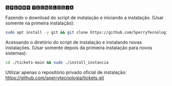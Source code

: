 🆂🅿🅴🆁🆁🆈 🆃🅴🅲🅽🅾🅻🅾🅶🅸🅰 

Fazendo o download do script de instalação e iniciando a instalação. (Usar somente na primeira instalação):

```bash
sudo apt install -y git && git clone https://github.com/SperryTecnologia/tickets-main.git && sudo chmod -R 777 tickets-main && cd tickets-main && sudo ./install_primaria
```

Acessando o diretório do script de instalação e instalando novas instalações. (Usar somente depois da primieira instalação para novos sistemas):
```bash
cd ./tickets-main && sudo ./install_instancia
```

Utilizar apenas o repositório privado oficial de instalação:
https://github.com/sperrytecnologia/tickets.git


